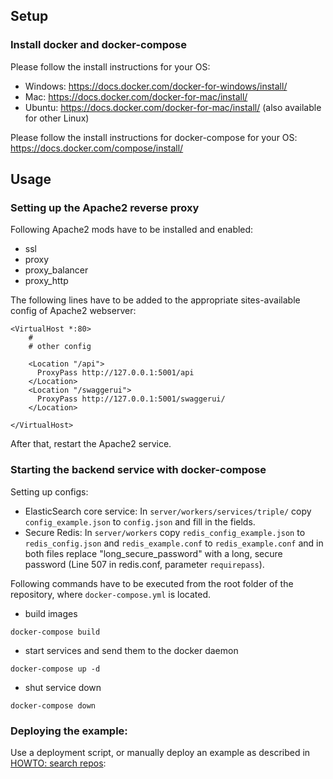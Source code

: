 ## Setup

### Install docker and docker-compose

Please follow the install instructions for your OS:

* Windows: https://docs.docker.com/docker-for-windows/install/
* Mac: https://docs.docker.com/docker-for-mac/install/
* Ubuntu: https://docs.docker.com/docker-for-mac/install/ (also available for other Linux)

Please follow the install instructions for docker-compose for your OS: https://docs.docker.com/compose/install/

## Usage

### Setting up the Apache2 reverse proxy

Following Apache2 mods have to be installed and enabled:

* ssl
* proxy
* proxy_balancer
* proxy_http

The following lines have to be added to the appropriate sites-available config of Apache2 webserver:

```
<VirtualHost *:80>
    #
    # other config

    <Location "/api">
      ProxyPass http://127.0.0.1:5001/api
    </Location>
    <Location "/swaggerui">
      ProxyPass http://127.0.0.1:5001/swaggerui/
    </Location>

</VirtualHost>
```

After that, restart the Apache2 service.

### Starting the backend service with docker-compose

Setting up configs:

* ElasticSearch core service: In `server/workers/services/triple/` copy `config_example.json` to `config.json` and fill in the fields.
* Secure Redis: In `server/workers` copy `redis_config_example.json` to `redis_config.json`  and `redis_example.conf` to `redis_example.conf` and in both files replace "long_secure_password" with a long, secure password (Line 507 in redis.conf, parameter `requirepass`).

Following commands have to be executed from the root folder of the repository, where `docker-compose.yml` is located.

* build images
```
docker-compose build
```

* start services and send them to the docker daemon
```
docker-compose up -d
```

* shut service down
```
docker-compose down
```

### Deploying the example:

Use a deployment script, or manually deploy an example as described in [HOWTO: search repos](../../doc/howto_search_repos.md):
